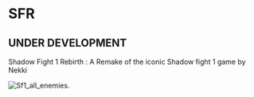 # SFR
## UNDER DEVELOPMENT
Shadow Fight 1 Rebirth : A Remake of the iconic Shadow fight 1 game by Nekki

![Sf1_all_enemies.]([https://content.codecademy.com/courses/learn-cpp/community-challenge/highfive.gif](https://shadowfight.fandom.com/wiki/Shadow_Fight_1?file=Sf1_all_enemies.png))

